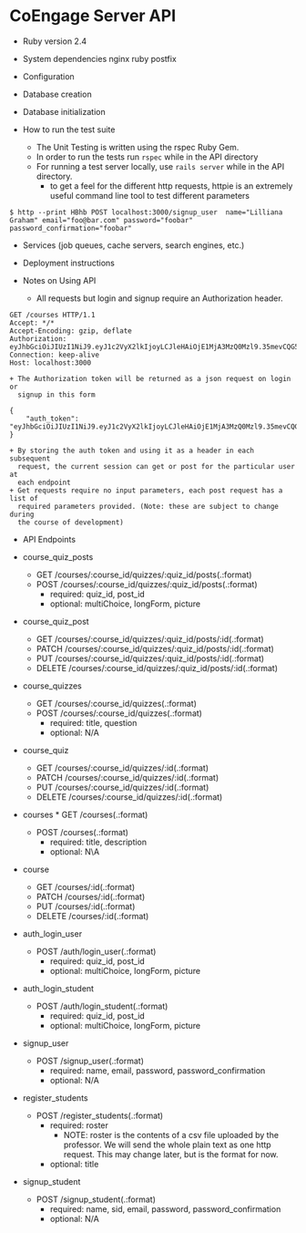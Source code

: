 # CoEngage Server API

* Ruby version
	2.4

* System dependencies
	nginx
	ruby
	postfix

* Configuration

* Database creation

* Database initialization

* How to run the test suite
	* The Unit Testing is written using the rspec Ruby Gem.
	* In order to run the tests run ``` rspec ``` while in the API directory
	* For running a test server locally, use ``` rails server ``` while in the 
		API directory.
		* to get a feel for the different http requests, httpie is an extremely
		  useful command line tool to test different parameters
```
$ http --print HBhb POST localhost:3000/signup_user  name="Lilliana Graham" email="foo@bar.com" password="foobar" password_confirmation="foobar"
```

* Services (job queues, cache servers, search engines, etc.)

* Deployment instructions


* Notes on Using API

	+ All requests but login and signup require an Authorization header. 

```
GET /courses HTTP/1.1
Accept: */*
Accept-Encoding: gzip, deflate
Authorization: eyJhbGciOiJIUzI1NiJ9.eyJ1c2VyX2lkIjoyLCJleHAiOjE1MjA3MzQ0Mzl9.35mevCQG59Lz_qsOJmo_dkJHiHr1z35YPtDVzO3Wq8A
Connection: keep-alive
Host: localhost:3000
```

	+ The Authorization token will be returned as a json request on login or
	  signup in this form

```
{
    "auth_token": "eyJhbGciOiJIUzI1NiJ9.eyJ1c2VyX2lkIjoyLCJleHAiOjE1MjA3MzQ0Mzl9.35mevCQG59Lz_qsOJmo_dkJHiHr1z35YPtDVzO3Wq8A"
}
```

	+ By storing the auth token and using it as a header in each subsequent
	  request, the current session can get or post for the particular user at
	  each endpoint
	+ Get requests require no input parameters, each post request has a list of
	  required parameters provided. (Note: these are subject to change during
	  the course of development)

* API Endpoints

* course_quiz_posts 
	* GET 		/courses/:course_id/quizzes/:quiz_id/posts(.:format) 
	* POST 	/courses/:course_id/quizzes/:quiz_id/posts(.:format)
		* required: quiz_id, post_id
		* optional: multiChoice, longForm, picture
* course_quiz_post 
	* GET 		/courses/:course_id/quizzes/:quiz_id/posts/:id(.:format)
	* PATCH 	/courses/:course_id/quizzes/:quiz_id/posts/:id(.:format)
	* PUT 		/courses/:course_id/quizzes/:quiz_id/posts/:id(.:format)
	* DELETE 	/courses/:course_id/quizzes/:quiz_id/posts/:id(.:format)
* course_quizzes	
	*  GET 		/courses/:course_id/quizzes(.:format)
	* POST 	/courses/:course_id/quizzes(.:format)
		* required: title, question
		* optional: N/A
* course_quiz	
	* GET 		/courses/:course_id/quizzes/:id(.:format)
	* PATCH 	/courses/:course_id/quizzes/:id(.:format)
	* PUT 		/courses/:course_id/quizzes/:id(.:format)
	* DELETE 	/courses/:course_id/quizzes/:id(.:format)
* courses	* GET 		/courses(.:format)
	* POST 	/courses(.:format)
		* required: title, description
		* optional: N\A
* course
	* GET 		/courses/:id(.:format)
	* PATCH 	/courses/:id(.:format)
	* PUT 		/courses/:id(.:format)
	* DELETE 	/courses/:id(.:format)
* auth_login_user
	* POST 	/auth/login_user(.:format)
		* required: quiz_id, post_id
		* optional: multiChoice, longForm, picture
* auth_login_student 
	* POST 	/auth/login_student(.:format)
		* required: quiz_id, post_id
		* optional: multiChoice, longForm, picture
* signup_user
	* POST 	/signup_user(.:format)
		* required: name, email, password, password_confirmation
		* optional: N/A
* register_students
	* POST 	/register_students(.:format)
		* required: roster
			* NOTE: roster is the contents of a csv file uploaded by the professor.
					We will send the whole plain text as one http request. This
					may change later, but is the format for now.
		* optional: title
* signup_student
	* POST 	/signup_student(.:format)
		* required: name, sid, email, password, password_confirmation
		* optional: N/A

